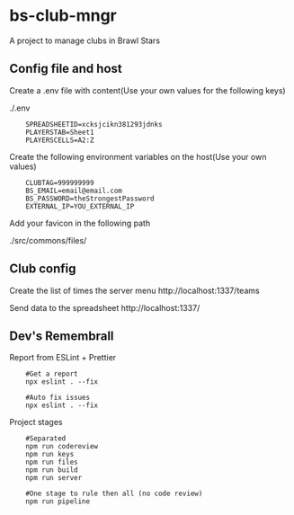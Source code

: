# bs-club-mngr
A project to manage clubs in Brawl Stars


## Config file and host

Create a .env file with content(Use your own values for the following keys)

./.env
```
    SPREADSHEETID=xcksjcikn381293jdnks
    PLAYERSTAB=Sheet1
    PLAYERSCELLS=A2:Z
```

Create the following environment variables on the host(Use your own values)

```
    CLUBTAG=999999999
    BS_EMAIL=email@email.com
    BS_PASSWORD=theStrongestPassword
    EXTERNAL_IP=YOU_EXTERNAL_IP
```

Add your favicon in the following path

./src/commons/files/



## Club config

Create the list of times the server menu
http://localhost:1337/teams

Send data to the spreadsheet
http://localhost:1337/



## Dev's Remembrall

Report from ESLint + Prettier

```
    #Get a report
    npx eslint . --fix

    #Auto fix issues
    npx eslint . --fix
```

Project stages

```
    #Separated
    npm run codereview
    npm run keys
    npm run files
    npm run build
    npm run server

    #One stage to rule then all (no code review)
    npm run pipeline
```